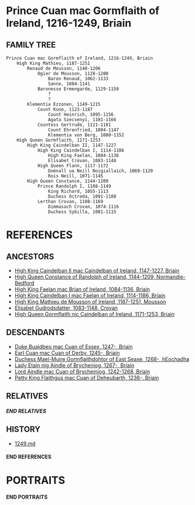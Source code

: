 # Prince Cuan mac Gormflaith of Ireland, 1216-1249, Briain

## FAMILY TREE 
```
Prince Cuan mac Gormflaith of Ireland, 1216-1249, Briain
    High King Mathieu, 1187-1251
        Renaud de Mousson, 1148-1206
            Ogier de Mousson, 1128-1200
                Baron Renaud, 1062-1133
                Sanne, 1084-1141
            Baronesse Ermengarde, 1129-1150
                ?
                ?
        Klementia Ezzonen, 1149-1215
            Count Kuno, 1123-1187
                Count Heinrich, 1095-1156
                Agata Szecsenyi, 1101-1166
            Countess Gertrude, 1121-1181
                Count Ehrenfried, 1084-1147
                Klementia von Berg, 1080-1152
    High Queen Gormflaith, 1171-1253
        High King Caindelban II, 1147-1227
            High King Caindelban I, 1114-1186
                High King Faelan, 1084-1136
                Elisabet Crovan, 1083-1148
            High Queen Flann, 1117-1172
                Domnall ua Neill Noigiallaich, 1069-1120
                Rois Neill, 1071-1145
        High Queen Constance, 1144-1209
            Prince Randolph I, 1108-1149
                King Richard, 1055-1113
                Duchess Octreda, 1091-1108
            Lerthan Crovan, 1108-1169
                Dimmasach Crovan, 1074-1116
                Duchess Sybilla, 1081-1115

```

# REFERENCES

## ANCESTORS
* [High King Caindelban II mac Caindelban of Ireland, 1147-1227, Briain](caindelban_ii_mac_caindelban_1147.md)
* [High Queen Constance of Randolph of Ireland, 1144-1209, Normandie-Bedford](constance_randolph_1144.md)
* [High King Faelan mac Brian of Ireland, 1084-1136, Briain](faelan_mac_brian_1084.md)
* [High King Caindelban I mac Faelan of Ireland, 1114-1186, Briain](caindelban_i_mac_faelan_1114.md)
* [High King Mathieu de Mousson of Ireland, 1187-1251, Mousson](mathieu_de_mousson_1187.md)
* [Elisabet Gudrodsdatter, 1083-1148, Crovan](elisabet_gudrodsdatter_1083.md)
* [High Queen Gormflaith nic Caindelban of Ireland, 1171-1253, Briain](gormflaith_nic_caindelban_1171.md)

## DESCENDANTS
* [Duke Buaidbeo mac Cuan of Essex, 1247-, Briain](buaidbeo_mac_cuan_1247.md)
* [Earl Cuan mac Cuan of Derby, 1245-, Briain](cuan_mac_cuan_1245.md)
* [Duchess Mael-Muire Gormflaithdohtor of East Seaxe, 1268-, hEochadha](mael-muire_gormflaithdohtor_1268.md)
* [Lady Etain nig Aindle of Brycheniog, 1267-, Briain](etain_nig_aindle_1267.md)
* [Lord Aindle mac Cuan of Brycheiniog, 1242-1268, Briain](aindle_mac_cuan_1242.md)
* [Petty King Flaithgus mac Cuan of Deheubarth, 1236-, Briain](flaithgus_mac_cuan_1236.md)

## RELATIVES

##### END RELATIVES 
## HISTORY
* [1249.md](../h/1249.md)

#### END REFERENCES

# PORTRAITS

#### END PORTRAITS

